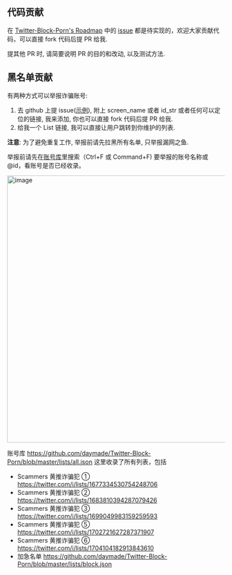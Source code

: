 

## 代码贡献

在 [Twitter-Block-Porn's Roadmap](https://github.com/users/daymade/projects/3) 中的 [issue](https://github.com/daymade/Twitter-Block-Porn/issues?q=is%3Aissue+is%3Aopen+label%3AProposal) 都是待实现的，欢迎大家贡献代码，可以直接 fork 代码后提 PR 给我.

提其他 PR 时, 请简要说明 PR 的目的和改动, 以及测试方法.

## 黑名单贡献

有两种方式可以举报诈骗账号:

1. 去 github 上提 issue([示例](https://github.com/daymade/Twitter-Block-Porn/issues/4)), 附上 screen_name 或者 id_str 或者任何可以定位的链接, 我来添加, 你也可以直接 fork 代码后提 PR 给我.
2. 给我一个 List 链接, 我可以直接让用户跳转到你维护的列表.

**注意**: 为了避免重复工作, 举报前请先拉黑所有名单, 只举报漏网之鱼.

举报前请先在[账号库](https://github.com/daymade/Twitter-Block-Porn/blob/master/lists/all.json)里搜索（Ctrl+F 或 Command+F) 要举报的账号名称或 @id，看账号是否已经收录。

<img width="619" alt="image" src="https://github.com/daymade/Twitter-Block-Porn/assets/4291901/09ec7353-8c7b-4c50-ba80-db54b2d450e3">

账号库 https://github.com/daymade/Twitter-Block-Porn/blob/master/lists/all.json 这里收录了所有列表，包括 

- Scammers 黄推诈骗犯 ① https://twitter.com/i/lists/1677334530754248706
- Scammers 黄推诈骗犯 ② https://twitter.com/i/lists/1683810394287079426
- Scammers 黄推诈骗犯 ③ https://twitter.com/i/lists/1699049983159259593
- Scammers 黄推诈骗犯 ⑤ https://twitter.com/i/lists/1702721627287371907
- Scammers 黄推诈骗犯 ⑥ https://twitter.com/i/lists/1704104182913843610
- 加急名单 https://github.com/daymade/Twitter-Block-Porn/blob/master/lists/block.json

